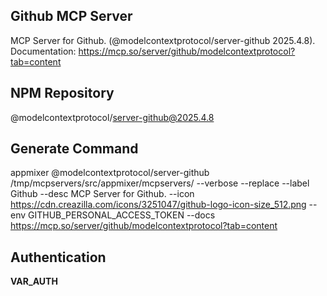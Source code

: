 Github MCP Server
-------------------------------

MCP Server for Github. (@modelcontextprotocol/server-github 2025.4.8). Documentation: <a target=_blank href='https://mcp.so/server/github/modelcontextprotocol?tab=content'>https://mcp.so/server/github/modelcontextprotocol?tab=content</a>

NPM Repository
--------------

@modelcontextprotocol/server-github@2025.4.8

Generate Command
----------------

appmixer @modelcontextprotocol/server-github /tmp/mcpservers/src/appmixer/mcpservers/ --verbose --replace --label Github --desc MCP Server for Github. --icon https://cdn.creazilla.com/icons/3251047/github-logo-icon-size_512.png --env GITHUB_PERSONAL_ACCESS_TOKEN --docs https://mcp.so/server/github/modelcontextprotocol?tab=content

Authentication
--------------

__VAR_AUTH__
